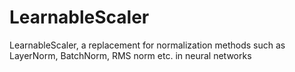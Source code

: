 # LearnableScaler
LearnableScaler, a replacement for normalization methods such as LayerNorm, BatchNorm, RMS norm etc. in neural networks
